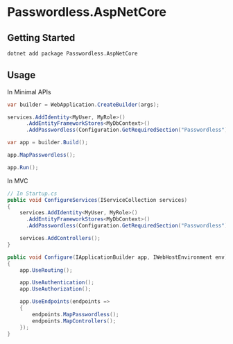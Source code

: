 # Passwordless.AspNetCore

<!-- Add little images showing version and such -->

## Getting Started

```bash
dotnet add package Passwordless.AspNetCore
```

## Usage

In Minimal APIs

```csharp
var builder = WebApplication.CreateBuilder(args);

services.AddIdentity<MyUser, MyRole>()
      .AddEntityFrameworkStores<MyDbContext>()
      .AddPasswordless(Configuration.GetRequiredSection("Passwordless"));

var app = builder.Build();

app.MapPasswordless();

app.Run();
```

In MVC

```csharp
// In Startup.cs
public void ConfigureServices(IServiceCollection services)
{
    services.AddIdentity<MyUser, MyRole>()
      .AddEntityFrameworkStores<MyDbContext>()
      .AddPasswordless(Configuration.GetRequiredSection("Passwordless"));

    services.AddControllers();
}

public void Configure(IApplicationBuilder app, IWebHostEnvironment env)
{
    app.UseRouting();

    app.UseAuthentication();
    app.UseAuthorization();

    app.UseEndpoints(endpoints =>
    {
        endpoints.MapPasswordless();
        endpoints.MapControllers();
    });
}
```

<!-- Link to frontend instructions -->
